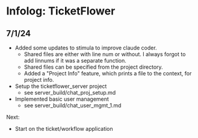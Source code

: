# Infolog: TicketFlower

## 7/1/24

- Added some updates to stimula to improve claude coder.
    - Shared files are either with line num or without. I always forgot to add linnums if it was a separate function.
    - Shared files can be specified from the project directory.
    - Added a "Project Info" feature, which prints a file to the context, for project info.
- Setup the ticketflower_server project
    - see server_build/chat_proj_setup.md
- Implemented basic user management
    - see server_build/chat_user_mgmt_1.md


Next:

- Start on the ticket/workflow application
